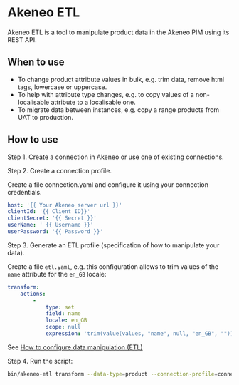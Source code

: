 # Akeneo ETL

Akeneo ETL is a tool to manipulate product data in the Akeneo PIM using its REST API.

## When to use

* To change product attribute values in bulk, e.g. trim data, remove html tags, lowercase or uppercase.
* To help with attribute type changes, e.g. to copy values of a non-localisable attribute to a localisable one.
* To migrate data between instances, e.g. copy a range products from UAT to production.  

## How to use

Step 1. Create a connection in Akeneo or use one of existing connections.


Step 2. Create a connection profile.

Create a file connection.yaml and configure it using your connection credentials.

```yaml
host: '{{ Your Akeneo server url }}'
clientId: '{{ Client ID}}'
clientSecret: '{{ Secret }}'
userName: ' {{ Username }}'
userPassword: '{{ Password }}'
```

Step 3. Generate an ETL profile (specification of how to manipulate your data).

Create a file `etl.yaml`, e.g. this configuration allows to trim values of the `name` attribute for the `en_GB` locale:

```yaml
transform:
    actions:
        -
            type: set
            field: name
            locale: en_GB
            scope: null
            expression: 'trim(value(values, "name", null, "en_GB", ""))'
```
See [How to configure data manipulation (ETL)](docs/configure-etl.md)

Step 4. Run the script:
```bash
bin/akeneo-etl transform --data-type=product --connection-profile=connection.yaml --etl-profile=etl.yaml
```
